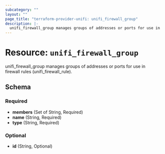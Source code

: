 ```yaml
---
subcategory: ""
layout: ""
page_title: "terraform-provider-unifi: unifi_firewall_group"
description: |-
  unifi_firewall_group manages groups of addresses or ports for use in firewall rules (unifi_firewall_rule).
---
```


# Resource: `unifi_firewall_group`

unifi_firewall_group manages groups of addresses or ports for use in firewall rules (unifi_firewall_rule).



## Schema

### Required

- **members** (Set of String, Required)
- **name** (String, Required)
- **type** (String, Required)

### Optional

- **id** (String, Optional)


